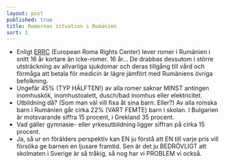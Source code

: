 ```yaml
---
layout: post
published: true
title: Romernas situation i Rumänien
sort: 1
---
```




- Enligt [ERRC](http://www.errc.org/cms/upload/file/hidden-health-crisis-31-october-2013.pdf) (European Roma Rights Center) lever romer i Rumänien i snitt 16 år kortare än icke-romer. 16 år... De drabbas dessutom i större utsträckning av allvarliga sjukdomar och deras tillgång till vård och förmåga att betala för medicin är lägre jämfört med Rumäniens övriga befolkning.
- Ungefär 45% (TYP HÄLFTEN!) av alla romer saknar MINST antingen inomhuskök, inomhustoalett, dusch/bad inomhus eller elektricitet.
- Utbildning då? (Som man väl vill fixa åt sina barn. Eller?) Av alla romska barn i Rumänien går cirka 22% (VART FEMTE) barn i skolan. I Bulgarien är motsvarande siffra 15 procent, i Grekland 35 procent.
- Vad gäller gymnasie- eller yrkesutbildning ligger siffran på cirka 15 procent.
- Ja, så ur en förälders perspektiv kan EN ju förstå att EN till varje pris vill försöka ge barnen en ljusare framtid. Sen är det ju BEDRÖVLIGT att skolmaten i Sverige är så tråkig, så nog har vi PROBLEM vi också.
